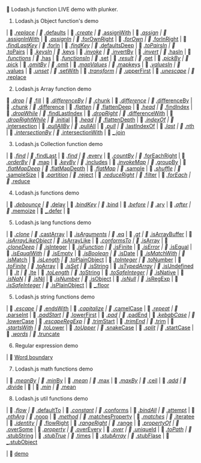 :open_file_folder: Lodash.js function LIVE demo with plunker.

1. Lodash.js Object function's demo

|  :link:  <a href='https://plnkr.co/edit/l48e3l?p=preview' target='_blank'>_.replace</a>  |  :link:  <a href='https://plnkr.co/edit/EDmchY?p=info' target='_blank'>_.defaults</a>  |  :link:  <a href='https://plnkr.co/edit/1ehTzI?p=info' target='_blank'>_.create</a>  |  :link:  <a href='https://plnkr.co/edit/Spo20L?p=info' target='_blank'>_.assignWith</a>  |  :link:  <a href='https://plnkr.co/edit/8Txmm1?p=info' target='_blank'>_.assign</a>  |  :link:  <a href='https://plnkr.co/edit/gs8Kn3?p=info' target='_blank'>_.assignInWith</a>  |  :link:  <a href='https://plnkr.co/edit/844IyU?p=info' target='_blank'>_.assignIn</a>  |  :link:  <a href='https://plnkr.co/edit/b8Fc1w?p=info' target='_blank'>_.forOwnRight</a>  |  :link:  <a href='https://plnkr.co/edit/sKSnEc?p=info' target='_blank'>_.forOwn</a>  |  :link:  <a href='https://plnkr.co/edit/a81P82?p=info' target='_blank'>_.forInRight</a>  |  :link:  <a href='https://plnkr.co/edit/GELPgo?p=info' target='_blank'>_.findLastKey</a>  |  :link:  <a href='https://plnkr.co/edit/CgHcEm?p=info' target='_blank'>_.forIn</a>  |  :link:  <a href='https://plnkr.co/edit/kJSWQr?p=info' target='_blank'>_.findKey</a>  |  :link:  <a href='https://plnkr.co/edit/AqMjf5?p=info' target='_blank'>_.defaultsDeep</a>  |  :link:  <a href='https://plnkr.co/edit/VtGMSS?p=info' target='_blank'>_.toPairsIn</a>  |  :link:  <a href='https://plnkr.co/edit/nn88g4?p=info' target='_blank'>_.toPairs</a>  |  :link:  <a href='https://plnkr.co/edit/IwhruX?p=info' target='_blank'>_.keysIn</a>  |  :link:  <a href='https://plnkr.co/edit/qtrXrR?p=info' target='_blank'>_.keys</a>  |  :link:  <a href='https://plnkr.co/edit/qmgeCD?p=info' target='_blank'>_.invoke</a>  |  :link:  <a href='https://plnkr.co/edit/qftAQu?p=info' target='_blank'>_.invertBy</a>  |  :link:  <a href='https://plnkr.co/edit/fitYwu?p=info' target='_blank'>_.invert</a>  |  :link:  <a href='https://plnkr.co/edit/pXIIsA?p=info' target='_blank'>_.hasIn</a>  |  :link:  <a href='https://plnkr.co/edit/gc2Cry?p=info' target='_blank'>_.functions</a>  |  :link:  <a href='https://plnkr.co/edit/ZDa3RS?p=info' target='_blank'>_.has</a>  |  :link:  <a href='https://plnkr.co/edit/NjpCf1?p=info' target='_blank'>_.functionsIn</a>
|  :link:  <a href='https://plnkr.co/edit/CIrWmm?p=info' target='_blank'>_.set</a>  |  :link:  <a href='https://plnkr.co/edit/5juhE8?p=info' target='_blank'>_.result</a>  |  :link:  <a href='https://plnkr.co/edit/mNQRmP?p=info' target='_blank'>_.get</a>  |  :link:  <a href='https://plnkr.co/edit/uu11JL?p=info' target='_blank'>_.pickBy</a>  |  :link:  <a href='https://plnkr.co/edit/VZK0T6?p=info' target='_blank'>_.pick</a>  |  :link:  <a href='https://plnkr.co/edit/QMM457?p=info' target='_blank'>_.omitBy</a>  |  :link:  <a href='https://plnkr.co/edit/wLdQYY?p=info' target='_blank'>_.omit</a>  |  :link:  <a href='https://plnkr.co/edit/rYwly4?p=info' target='_blank'>_.mapValues</a>  |  :link:  <a href='https://plnkr.co/edit/yPM7Zg?p=info' target='_blank'>_.mapkeys</a>  |  :link:  <a href='https://plnkr.co/edit/0g3eIx?p=info' target='_blank'>_.valuesIn</a>  |  :link:  <a href='https://plnkr.co/edit/TTtPFP?p=info' target='_blank'>_.values</a>  |  :link:  <a href='https://plnkr.co/edit/Xcd5dp?p=info' target='_blank'>_.unset</a>  |  :link:  <a href='https://plnkr.co/edit/9KIYqb?p=info' target='_blank'>_.setWith</a>  |  :link:  <a href='https://plnkr.co/edit/ccmh15?p=info' target='_blank'>_.transform</a>  |  :link:  <a href='https://plnkr.co/edit/m7b3nV?p=info' target='_blank'>_.upperFirst</a>  |  :link:  <a href='https://plnkr.co/edit/UtM8P5?p=info' target='_blank'>_.unescape</a>
|  :link:  <a href='https://plnkr.co/edit/l48e3l?p=info' target='_blank'>_.replace</a>

2. Lodash.js Array function demo

:link: <a href='https://plnkr.co/edit/wnmkM6?p=info' target='_blank'>_.drop</a>  |  :link: <a href='https://plnkr.co/edit/aAn2Yo?p=info' target='_blank'>_.fill</a>  |  :link: <a href='https://plnkr.co/edit/V59WyK?p=info' target='_blank'>_.differenceBy</a>  |  :link: <a href='https://plnkr.co/edit/3EOIZb?p=info' target='_blank'>_.chunk</a>  |  :link:  <a href='https://plnkr.co/edit/8y5glyHP9INLSKyIngqO?p=info' target='_blank'>_.difference</a>  |  :link:  <a href='https://plnkr.co/edit/V59WyK?p=info' target='_blank'>_.differenceBy</a>  |  :link:  <a href='https://plnkr.co/edit/3EOIZb?p=info' target='_blank'>_.chunk</a>  |  :link:  <a href='https://plnkr.co/edit/8y5glyHP9INLSKyIngqO?p=info' target='_blank'>_.difference</a>  |  :link:  <a href='https://plnkr.co/edit/3xmq1G?p=info' target='_blank'>_.flatten</a>  |  :link:  <a href='https://plnkr.co/edit/AZ8Hcf?p=info' target='_blank'>_.flattenDeep</a>  |  :link:  <a href='https://plnkr.co/edit/vn8q1B?p=info' target='_blank'>_.head</a>  |  :link:  <a href='https://plnkr.co/edit/BdmHTf?p=info' target='_blank'>_.findIndex</a>  |  :link:  <a href='https://plnkr.co/edit/GYgiP9?p=info' target='_blank'>_.dropWhile</a>  |  :link:  <a href='https://plnkr.co/edit/M74cAG?p=info' target='_blank'>_.findLastIndex</a>  |  :link:  <a href='https://plnkr.co/edit/jBgURR?p=info' target='_blank'>_.dropRight</a>  |  :link:  <a href='https://plnkr.co/edit/VhfN6z?p=info' target='_blank'>_.differenceWith</a>  |  :link:  <a href='https://plnkr.co/edit/BlaK55?p=info' target='_blank'>_.dropRightWhile</a>  |  :link:  <a href='https://plnkr.co/edit/eZ8Jpq?p=info' target='_blank'>_.initial</a>  |  :link:  <a href='https://plnkr.co/edit/Y1lKL0?p=info' target='_blank'>_.head</a>  |  :link:  <a href='https://plnkr.co/edit/iHNWoc?p=info' target='_blank'>_.flattenDepth</a>  |  :link:  <a href='https://plnkr.co/edit/6RmrXm?p=info' target='_blank'>_.indexOf</a>  |  :link:  <a href='https://plnkr.co/edit/VsRbMO?p=info' target='_blank'>_.intersection</a>  |  :link:  <a href='https://plnkr.co/edit/jml7NT?p=info' target='_blank'>_.pullAllBy</a>  |  :link:  <a href='https://plnkr.co/edit/f2EqtA?p=info' target='_blank'>_.pullAll</a>  |  :link:  <a href='https://plnkr.co/edit/mV7TaD?p=info' target='_blank'>_.pull</a>  |  :link:  <a href='https://plnkr.co/edit/VUZQzW?p=info' target='_blank'>_.lastIndexOf</a>  |  :link:  <a href='https://plnkr.co/edit/gkYRr7?p=info' target='_blank'>_.last</a>  |  :link:  <a href='https://plnkr.co/edit/KUKbIf?p=info' target='_blank'>_.nth</a>  |  :link:  <a href='https://plnkr.co/edit/8sT6pt?p=info' target='_blank'>_.intersectionBy</a>  |  :link:  <a href='https://plnkr.co/edit/pXUjIT?p=info' target='_blank'>_.intersectionWith</a>  |  :link:  <a href='https://plnkr.co/edit/DiTnAb?p=info' target='_blank'>_.join</a>

3. Lodash.js Collection function demo

|  :link:  <a href='https://plnkr.co/edit/5E1r3a?p=info' target='_blank'>_.find</a>  |  :link:  <a href='https://plnkr.co/edit/qAulEP?p=info' target='_blank'>_.findLast</a>  |  :link:  <a href='https://plnkr.co/edit/nYTnX5?p=info' target='_blank'>_.find</a>  |  :link:  <a href='https://plnkr.co/edit/w219HH?p=info' target='_blank'>_.every</a>  |  :link:  <a href='https://plnkr.co/edit/NRxCsQ?p=info' target='_blank'>_.countBy</a>  |  :link:  <a href='https://plnkr.co/edit/hYKvgJ?p=info' target='_blank'>_.forEachRight</a>  |  :link:  <a href='https://plnkr.co/edit/gqEE19?p=info' target='_blank'>_.orderBy</a>  |  :link:  <a href='https://plnkr.co/edit/pIPWKM?p=info' target='_blank'>_.map</a>  |  :link:  <a href='https://plnkr.co/edit/MVWUu2?p=info' target='_blank'>_.keyBy</a>  |  :link:  <a href='https://plnkr.co/edit/370kbr?p=info' target='_blank'>_.includes</a>  |  :link:  <a href='https://plnkr.co/edit/O8BZEE?p=info' target='_blank'>_.invokeMap</a>  |  :link:  <a href='https://plnkr.co/edit/QWPGo1?p=info' target='_blank'>_.groupBy</a>  |  :link:  <a href='https://plnkr.co/edit/us6lbS?p=info' target='_blank'>_.flatMapDeep</a>  |  :link:  <a href='https://plnkr.co/edit/Aczrey?p=info' target='_blank'>_.flatMapDepth</a>  |  :link:  <a href='https://plnkr.co/edit/eDn5vD?p=info' target='_blank'>_.flatMap</a>  |  :link:  <a href='https://plnkr.co/edit/5g8e9L?p=info' target='_blank'>_.sample</a>  |  :link:  <a href='https://plnkr.co/edit/OspLOw?p=info' target='_blank'>_.shuffle</a>  |  :link:  <a href='https://plnkr.co/edit/C4hszC?p=info' target='_blank'>_.sampleSize</a>
|  :link:  <a href='https://plnkr.co/edit/h8tt7D?p=info' target='_blank'>_.partition</a>  |  :link:  <a href='https://plnkr.co/edit/9MlDAJ?p=info' target='_blank'>_.reject</a>  |  :link:  <a href='https://plnkr.co/edit/7MP6f8?p=info' target='_blank'>_.reduceRight</a>  |  :link:  <a href='https://plnkr.co/edit/Autd2U?p=info' target='_blank'>_.filter</a>  |  :link:  <a href='https://plnkr.co/edit/PyQhc6?p=info' target='_blank'>_.forEach</a>  |  :link:  <a href='https://plnkr.co/edit/qedbaQ?p=info' target='_blank'>_.reduce</a>

4. Lodash.js functions demo

|  :link:  <a href='https://plnkr.co/edit/zRDlc9?p=info' target='_blank'>_.debounce</a>  |  :link:  <a href='https://plnkr.co/edit/iUEnSG?p=info' target='_blank'>_.delay</a>  |  :link:  <a href='https://plnkr.co/edit/WXtZyo?p=info' target='_blank'>_.bindKey</a>  |  :link:  <a href='https://plnkr.co/edit/yXYmJG?p=info' target='_blank'>_.bind</a>  |  :link:  <a href='https://plnkr.co/edit/tX4Yzv?p=info' target='_blank'>_.before</a>  |  :link:  <a href='https://plnkr.co/edit/Q0tBH4?p=info' target='_blank'>_.ary</a>  |  :link:  <a href='https://plnkr.co/edit/iLSpM1?p=info' target='_blank'>_.after</a>  |  :link:  <a href='https://plnkr.co/edit/DYEvjm?p=info' target='_blank'>_.memoize</a>  |  :link:  <a href='https://plnkr.co/edit/LXGyTR?p=info' target='_blank'>_.defer</a>  |  :link:  <a href='' target='_blank'></a>

5. Lodash.js lang functions demo

|  :link:  <a href='https://plnkr.co/edit/3lLAOQ?p=info' target='_blank'>_.clone</a>  |  :link:  <a href='https://plnkr.co/edit/QDPRZ7?p=info' target='_blank'>_.castArray</a>  |  :link:  <a href='https://plnkr.co/edit/D31LVT?p=info' target='_blank'>_.isArguments</a>  |  :link:  <a href='https://plnkr.co/edit/A2XdlR?p=info' target='_blank'>_.eq</a>  |  :link:  <a href='https://plnkr.co/edit/P3ezr5?p=info' target='_blank'>_.gt</a>  |  :link:  <a href='https://plnkr.co/edit/pd1sqe?p=info' target='_blank'>_.isArrayBuffer</a>  |  :link:  <a href='https://plnkr.co/edit/LUTfHT?p=info' target='_blank'>_.isArrayLikeObject</a>  |  :link:  <a href='https://plnkr.co/edit/VeyEUR?p=info' target='_blank'>_.isArrayLike</a>  |  :link:  <a href='https://plnkr.co/edit/LDMiZi?p=info' target='_blank'>_.conformsTo</a>  |  :link:  <a href='https://plnkr.co/edit/3klbfM?p=info' target='_blank'>_.isArray</a>  |  :link:  <a href='https://plnkr.co/edit/upgUbl?p=info' target='_blank'>_.cloneDeep</a>  |  :link:  <a href='https://plnkr.co/edit/EZGfzf?p=info' target='_blank'>_.isInteger</a>  |  :link:  <a href='https://plnkr.co/edit/7AbwAi?p=info' target='_blank'>_.isFunction</a>  |  :link:  <a href='https://plnkr.co/edit/aBAkbt?p=info' target='_blank'>_.isFinite</a>  |  :link:  <a href='https://plnkr.co/edit/4LlWCW?p=info' target='_blank'>_.isError</a>  |  :link:  <a href='https://plnkr.co/edit/lzts3e?p=info' target='_blank'>_.isEqual</a>  |  :link:  <a href='https://plnkr.co/edit/GQGxdW?p=info' target='_blank'>_.isEqualWith</a>  |  :link:  <a href='https://plnkr.co/edit/Y5N1PS?p=info' target='_blank'>_.isEmpty</a>  |  :link:  <a href='https://plnkr.co/edit/UeNB8i?p=info' target='_blank'>_.isBoolean</a>  |  :link:  <a href='https://plnkr.co/edit/PAL5E2?p=info' target='_blank'>_.isDate</a>  |  :link:  <a href='https://plnkr.co/edit/2LznT3?p=info' target='_blank'>_.isMatchWith</a>  |  :link:  <a href='https://plnkr.co/edit/YGmwEj?p=info' target='_blank'>_.isMatch</a>  |  :link:  <a href='https://plnkr.co/edit/3PiBab?p=info' target='_blank'>_.isLength</a>  |  :link:  <a href='https://plnkr.co/edit/Vhp23j?p=info' target='_blank'>_.toPlainObject</a>  |  :link:  <a href='https://plnkr.co/edit/sAYGSS?p=info' target='_blank'>_.toInteger</a>  |  :link:  <a href='https://plnkr.co/edit/eRQ37j?p=info' target='_blank'>_.toNumber</a>  |  :link:  <a href='https://plnkr.co/edit/Veviti?p=info' target='_blank'>_.toFinite</a>  |  :link:  <a href='https://plnkr.co/edit/tjhooj?p=info' target='_blank'>_.toArray</a>  |  :link:  <a href='https://plnkr.co/edit/gD5j0Y?p=info' target='_blank'>_.isSet</a>  |  :link:  <a href='https://plnkr.co/edit/CggEVd?p=info' target='_blank'>_.isString</a>  |  :link:  <a href='https://plnkr.co/edit/qbi9Sh?p=info' target='_blank'>_.isTypedArray</a>  |  :link:  <a href='https://plnkr.co/edit/xDhN1g?p=info' target='_blank'>_.isUndefined</a>  |  :link:  <a href='https://plnkr.co/edit/DwsSR7?p=info' target='_blank'>_.lt</a>  |  :link:  <a href='https://plnkr.co/edit/tCTYpf?p=info' target='_blank'>_.lte</a>  |  :link:  <a href='https://plnkr.co/edit/0p1sRs?p=info' target='_blank'>_.toLength</a>  |  :link:  <a href='https://plnkr.co/edit/nFxjQX?p=info' target='_blank'>_.toString</a>  |  :link:  <a href='https://plnkr.co/edit/bS4ixZ?p=info' target='_blank'>_.toSafeInteger</a>  |  :link:  <a href='https://plnkr.co/edit/mC2NVV?p=info' target='_blank'>_.isNative</a>  |  :link:  <a href='https://plnkr.co/edit/5oW30v?p=info' target='_blank'>_.isNaN</a>  |  :link:  <a href='https://plnkr.co/edit/PHPJTY?p=info' target='_blank'>_.isNil</a>  |  :link:  <a href='https://plnkr.co/edit/BTcWXc?p=info' target='_blank'>_.isNumber</a>  |  :link:  <a href='https://plnkr.co/edit/boTvw8?p=info' target='_blank'>_.isObject</a>  |  :link:  <a href='https://plnkr.co/edit/oYDtWj?p=info' target='_blank'>_.isNull</a>  |  :link:  <a href='https://plnkr.co/edit/dVoNWr?p=info' target='_blank'>_.isRegExp</a>  |  :link:  <a href='https://plnkr.co/edit/URlY2h?p=info' target='_blank'>_.isSafeInteger</a>  |  :link:  <a href='https://plnkr.co/edit/ClBAU0?p=info' target='_blank'>_.isPlainObject</a>
|  :link:  <a href='https://plnkr.co/edit/441yAp?p=info' target='_blank'>_.floor</a>

5. Lodash.js string functions demo

|  :link:  <a href='https://plnkr.co/edit/s8ZGwe?p=info' target='_blank'>_.escape</a>  |  :link:  <a href='https://plnkr.co/edit/IFvWaE?p=info' target='_blank'>_.endsWith</a>  |  :link:  <a href='https://plnkr.co/edit/sPEeOn?p=info' target='_blank'>_.capitalize</a>  |  :link:  <a href='https://plnkr.co/edit/iEF93c?p=info' target='_blank'>_.camelCase</a>  |  :link:  <a href='https://plnkr.co/edit/5iAdwX?p=info' target='_blank'>_.repeat</a>  |  :link:  <a href='https://plnkr.co/edit/saQS3S?p=info' target='_blank'>_.parseInt</a>  |  :link:  <a href='https://plnkr.co/edit/nsirk9?p=info' target='_blank'>_.padStart</a>  |  :link:  <a href='https://plnkr.co/edit/6AiesT?p=info' target='_blank'>_.lowerFirst</a>  |  :link:  <a href='https://plnkr.co/edit/ZBYtCF?p=info' target='_blank'>_.pad</a>  |  :link:  <a href='https://plnkr.co/edit/XRv2y6?p=info' target='_blank'>_.padEnd</a>  |  :link:  <a href='https://plnkr.co/edit/tnVHA5?p=info' target='_blank'>_.kebabCase</a>  |  :link:  <a href='https://plnkr.co/edit/4UxPKJ?p=info' target='_blank'>_.lowerCase</a>  |  :link:  <a href='https://plnkr.co/edit/8QA0sd?p=info' target='_blank'>_.escapeRegExp</a>  |  :link:  <a href='https://plnkr.co/edit/CBsfgz?p=info' target='_blank'>_.trimStart</a>  |  :link:  <a href='https://plnkr.co/edit/3fdPLz?p=info' target='_blank'>_.trimEnd</a>  |  :link:  <a href='https://plnkr.co/edit/4r20xo?p=info' target='_blank'>_.trim</a>  |  :link:  <a href='https://plnkr.co/edit/vLnv2R?p=info' target='_blank'>_.startsWith</a>  |  :link:  <a href='https://plnkr.co/edit/iEoD95e2oRhtNJprTMGo?p=info' target='_blank'>_.toLower</a>  |  :link:  <a href='https://plnkr.co/edit/4TJqSs?p=info' target='_blank'>_.toUpper</a>  |  :link:  <a href='https://plnkr.co/edit/CZkvQz?p=info' target='_blank'>_.snakeCase</a>  |  :link:  <a href='https://plnkr.co/edit/MEaRCu?p=info' target='_blank'>_.split</a>  |  :link:  <a href='https://plnkr.co/edit/fUKnlH?p=info' target='_blank'>_.startCase</a>
|  :link:  <a href='https://plnkr.co/edit/kgyKBL?p=info' target='_blank'>_.words</a>  |  :link:  <a href='https://plnkr.co/edit/z8SZ2l?p=info' target='_blank'>_.truncate</a>

6. Regular expression demo

|  :link:  <a href='https://plnkr.co/edit/cU8DaJ?p=info' target='_blank'>Word boundary</a>

7. Lodash.js math functions demo

|  :link:  <a href='https://plnkr.co/edit/MqmB2R?p=info' target='_blank'>_.meanBy</a>  |  :link:  <a href='https://plnkr.co/edit/rE5A2r?p=info' target='_blank'>_.minBy</a>  |  :link:  <a href='https://plnkr.co/edit/MMhLu1SIznbYqeN2DnmX?p=info' target='_blank'>_.mean</a>  |  :link:  <a href='https://plnkr.co/edit/IV4hnD?p=info' target='_blank'>_.max</a>  |  :link:  <a href='https://plnkr.co/edit/LqqzVj?p=info' target='_blank'>_.maxBy</a>  |  :link:  <a href='https://plnkr.co/edit/gwb0Eo?p=info' target='_blank'>_.ceil</a>  |  :link:  <a href='https://plnkr.co/edit/GfWodu?p=info' target='_blank'>_.add</a>  |  :link:  <a href='https://plnkr.co/edit/VcdVkz?p=info' target='_blank'>_.divide</a>  |  :link:  <a href='' target='_blank'></a>
|  :link:  <a href='https://plnkr.co/edit/Wye8eI?p=info' target='_blank'>_.min</a>  |  :link:  <a href='https://plnkr.co/edit/GSMRd35Mw0JJDIiZymXw?p=info' target='_blank'>_.mean</a>


8. Lodash.js util functions demo

|  :link:  <a href='https://plnkr.co/edit/VDt421?p=info' target='_blank'>_.flow</a>  |  :link:  <a href='https://plnkr.co/edit/r0skFD?p=info' target='_blank'>_.defaultTo</a>  |  :link:  <a href='https://plnkr.co/edit/GB2l8t?p=info' target='_blank'>_.constant</a>  |  :link:  <a href='https://plnkr.co/edit/bPbmrG?p=info' target='_blank'>_.conforms</a>  |  :link:  <a href='https://plnkr.co/edit/wwElD5?p=info' target='_blank'>_.bindAll</a>  |  :link:  <a href='https://plnkr.co/edit/gWekmT?p=info' target='_blank'>_.attempt</a>  |  :link:  <a href='https://plnkr.co/edit/7tIARu?p=info' target='_blank'>_.nthArg</a>  |  :link:  <a href='https://plnkr.co/edit/Bstgty?p=info' target='_blank'>_.noop</a>  |  :link:  <a href='https://plnkr.co/edit/uGiTRc?p=info' target='_blank'>_.method</a>  |  :link:  <a href='https://plnkr.co/edit/OuNbHc?p=info' target='_blank'>_.matchesProperty</a>  |  :link:  <a href='https://plnkr.co/edit/09gB88?p=info' target='_blank'>_.matches</a>  |  :link:  <a href='https://plnkr.co/edit/lAVFVi?p=info' target='_blank'>_.iteratee</a>  |  :link:  <a href='https://plnkr.co/edit/TFoVLi?p=info' target='_blank'>_.identity</a>  |  :link:  <a href='https://plnkr.co/edit/GlGiTB?p=info' target='_blank'>_.flowRight</a>  |  :link:  <a href='https://plnkr.co/edit/lsZ1fb?p=info' target='_blank'>_.rangeRight</a>  |  :link:  <a href='https://plnkr.co/edit/b4jwJa?p=info' target='_blank'>_.range</a>  |  :link:  <a href='https://plnkr.co/edit/FSHjgi?p=info' target='_blank'>_.propertyOf</a>  |  :link:  <a href='https://plnkr.co/edit/GQ382b?p=info' target='_blank'>_.overSome</a>  |  :link:  <a href='https://plnkr.co/edit/BzvBBQ?p=info' target='_blank'>_.property</a>  |  :link:  <a href='https://plnkr.co/edit/VKiIWK?p=info' target='_blank'>_.overEvery</a>  |  :link:  <a href='https://plnkr.co/edit/GgYMbc?p=info' target='_blank'>_.over</a>  |  :link:  <a href='https://plnkr.co/edit/BDj9XA?p=info' target='_blank'>_.uniqueId</a>  |  :link:  <a href='https://plnkr.co/edit/2BMJMW?p=info' target='_blank'>_.toPath</a>  |  :link:  <a href='https://plnkr.co/edit/fWfZEX?p=info' target='_blank'>_.stubString</a>  |  :link:  <a href='https://plnkr.co/edit/H9WaHp?p=info' target='_blank'>_.stubTrue</a>  |  :link:  <a href='https://plnkr.co/edit/O0jBet?p=info' target='_blank'>_.times</a>  |  :link:  <a href='https://plnkr.co/edit/JxQYwi?p=info' target='_blank'>_.stubArray</a>  |  :link:  <a href='https://plnkr.co/edit/47qwzJ?p=info' target='_blank'>_.stubFlase</a>  |  :link:  <a href='https://plnkr.co/edit/DhHPdo?p=info' target='_blank'>_.stubObject</a>

|  :link:  <a href='' target='_blank'>demo</a>
